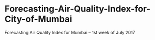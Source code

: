 # Forecasting-Air-Quality-Index-for-City-of-Mumbai
Forecasting Air Quality Index for Mumbai – 1st week of July 2017
